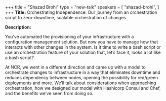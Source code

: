 +++
title = "Shazad Brohi"
type = "new-talk"
speakers = [
        "shazad-brohi",
]
+++
**Title:**  Orchestrating Independence: Our journey from an orchestration script to zero-downtime, scalable orchestration of changes 

**Description:**

You’ve automated the provisioning of your infrastructure with a configuration management solution. But now you have to manage how that interacts with other changes in the system. Is it time to write a bash script or use an orchestration feature of your solution that, let’s face it, looks a lot like a bash script?

At NCR, we went in a different direction and came up with a model to orchestrate changes to infrastructure in a way that eliminates downtime and reduces dependency between nodes, opening the possibility for red/green deployments and more. We’ll talk about considerations when approaching orchestration, how we designed our model with Hashicorp Consul and Chef, and the benefits we’ve seen from doing so.